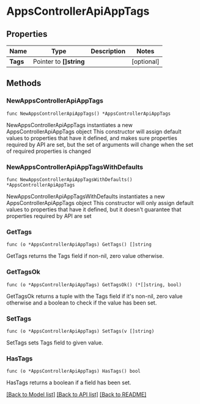 # AppsControllerApiAppTags

## Properties

Name | Type | Description | Notes
------------ | ------------- | ------------- | -------------
**Tags** | Pointer to **[]string** |  | [optional] 

## Methods

### NewAppsControllerApiAppTags

`func NewAppsControllerApiAppTags() *AppsControllerApiAppTags`

NewAppsControllerApiAppTags instantiates a new AppsControllerApiAppTags object
This constructor will assign default values to properties that have it defined,
and makes sure properties required by API are set, but the set of arguments
will change when the set of required properties is changed

### NewAppsControllerApiAppTagsWithDefaults

`func NewAppsControllerApiAppTagsWithDefaults() *AppsControllerApiAppTags`

NewAppsControllerApiAppTagsWithDefaults instantiates a new AppsControllerApiAppTags object
This constructor will only assign default values to properties that have it defined,
but it doesn't guarantee that properties required by API are set

### GetTags

`func (o *AppsControllerApiAppTags) GetTags() []string`

GetTags returns the Tags field if non-nil, zero value otherwise.

### GetTagsOk

`func (o *AppsControllerApiAppTags) GetTagsOk() (*[]string, bool)`

GetTagsOk returns a tuple with the Tags field if it's non-nil, zero value otherwise
and a boolean to check if the value has been set.

### SetTags

`func (o *AppsControllerApiAppTags) SetTags(v []string)`

SetTags sets Tags field to given value.

### HasTags

`func (o *AppsControllerApiAppTags) HasTags() bool`

HasTags returns a boolean if a field has been set.


[[Back to Model list]](../README.md#documentation-for-models) [[Back to API list]](../README.md#documentation-for-api-endpoints) [[Back to README]](../README.md)


